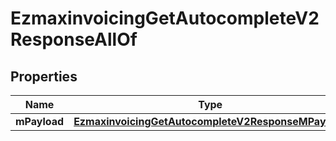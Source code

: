 

# EzmaxinvoicingGetAutocompleteV2ResponseAllOf


## Properties

| Name | Type | Description | Notes |
|------------ | ------------- | ------------- | -------------|
|**mPayload** | [**EzmaxinvoicingGetAutocompleteV2ResponseMPayload**](EzmaxinvoicingGetAutocompleteV2ResponseMPayload.md) |  |  |



